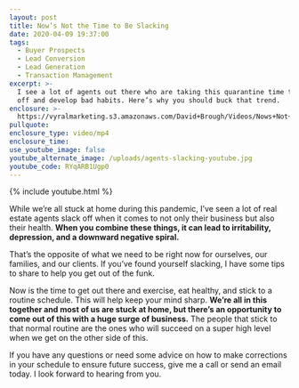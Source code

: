 ```yaml
---
layout: post
title: Now’s Not the Time to Be Slacking
date: 2020-04-09 19:37:00
tags:
  - Buyer Prospects
  - Lead Conversion
  - Lead Generation
  - Transaction Management
excerpt: >-
  I see a lot of agents out there who are taking this quarantine time to slack
  off and develop bad habits. Here’s why you should buck that trend.
enclosure: >-
  https://vyralmarketing.s3.amazonaws.com/David+Brough/Videos/Nows+Not+the+Time+to+Be+Slacking.mp4
pullquote:
enclosure_type: video/mp4
enclosure_time:
use_youtube_image: false
youtube_alternate_image: /uploads/agents-slacking-youtube.jpg
youtube_code: RYqARB1Ugp0
---
```


{% include youtube.html %}

While we’re all stuck at home during this pandemic, I’ve seen a lot of real estate agents slack off when it comes to not only their business but also their health. **When you combine these things, it can lead to irritability, depression, and a downward negative spiral.&nbsp;**

That’s the opposite of what we need to be right now for ourselves, our families, and our clients. If you’ve found yourself slacking, I have some tips to share to help you get out of the funk.&nbsp;

Now is the time to get out there and exercise, eat healthy, and stick to a routine schedule. This will help keep your mind sharp. **We’re all in this together and most of us are stuck at home, but there’s an opportunity to come out of this with a huge surge of business.** The people that stick to that normal routine are the ones who will succeed on a super high level when we get on the other side of this.&nbsp;

If you have any questions or need some advice on how to make corrections in your schedule to ensure future success, give me a call or send an email today. I look forward to hearing from you.